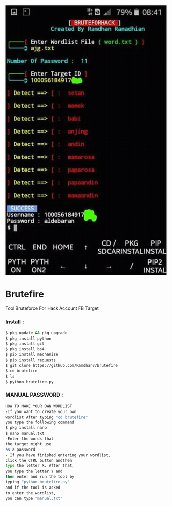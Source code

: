 <img src="https://github.com/Ramdhan7/brutefire/blob/main/Bruteforce.jpg" width="640" title="Menu" alt="Menu">

# Brutefire
Tool Bruteforce For Hack Account FB Target

### Install :
````bash
$ pkg update && pkg upgrade 
$ pkg install python
$ pkg install git 
$ pkg install bs4
$ pip install mechanize 
$ pip install requests 
$ git clone https://github.com/Ramdhan7/brutefire
$ cd brutefire
$ ls
$ python brutefire.py
````
### MANUAL PASSWORD :
````bash
HOW TO MAKE YOUR OWN WORDLIST
-If you want to create your own
wordlist After typing "cd brutefire"
you type the following command
$ pkg install nano
$ nano manual.txt
-Enter the words that
the target might use
as a password 
- If you have finished entering your wordlist,
click the CTRL button andthen
type the letter X. After that,
you type the letter Y and
then enter and run the tool by
typing "python brutefire.py"
and if the tool is asked
to enter the wordlist,
you can type "manual.txt"
````
